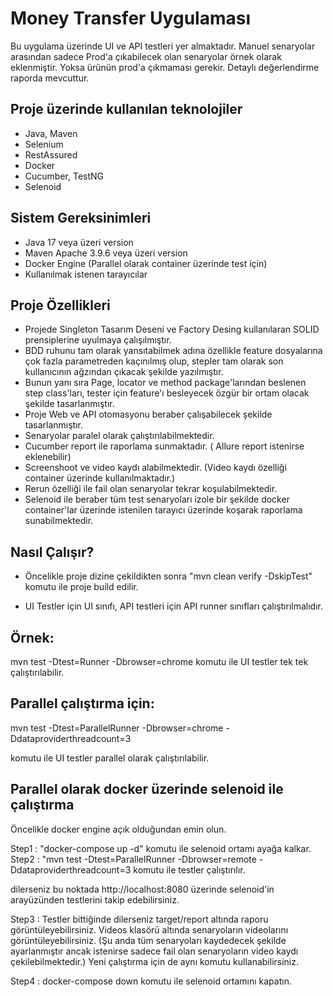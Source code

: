 
# Money Transfer Uygulaması

Bu uygulama üzerinde UI ve API testleri yer almaktadır. Manuel senaryolar arasından sadece Prod'a çıkabilecek olan senaryolar örnek olarak eklenmiştir. Yoksa ürünün prod'a çıkmaması gerekir. Detaylı değerlendirme raporda mevcuttur.

Proje üzerinde kullanılan teknolojiler
---
- Java, Maven
- Selenium
- RestAssured
- Docker
- Cucumber, TestNG
- Selenoid


Sistem Gereksinimleri
---
- Java 17 veya üzeri version
- Maven Apache 3.9.6 veya üzeri version
- Docker Engine (Parallel olarak container üzerinde test için)
- Kullanılmak istenen tarayıcılar


Proje Özellikleri
--
* Projede Singleton Tasarım Deseni ve Factory Desing kullanılaran SOLID prensiplerine uyulmaya çalışılmıştır. 
* BDD ruhunu tam olarak yansıtabilmek adına özellikle feature dosyalarına çok fazla parametreden kaçınılmış olup, stepler tam olarak son kullanıcının ağzından çıkacak şekilde yazılmıştır.
* Bunun yanı sıra Page, locator ve method package'larından beslenen step class'ları, tester için feature'ı besleyecek özgür bir ortam olacak şekilde tasarlanmıştır.
* Proje Web ve API otomasyonu beraber çalışabilecek şekilde tasarlanmıştır.
* Senaryolar paralel olarak çalıştırılabilmektedir.
* Cucumber report ile raporlama sunmaktadır. ( Allure report istenirse eklenebilir)
* Screenshoot ve video kaydı alabilmektedir. (Video kaydı özelliği container üzerinde kullanılmaktadır.)
* Rerun özelliği ile fail olan senaryolar tekrar koşulabilmektedir.
* Selenoid ile beraber tüm test senaryoları izole bir şekilde docker container'lar üzerinde istenilen tarayıcı üzerinde koşarak raporlama sunabilmektedir.

Nasıl Çalışır?
--

- Öncelikle proje dizine çekildikten sonra
 "mvn clean verify -DskipTest"  komutu ile proje build edilir.

- UI Testler için UI sınıfı, API testleri için API runner sınıfları çalıştırılmalıdır.

Örnek:
-
mvn test -Dtest=Runner -Dbrowser=chrome komutu ile UI testler tek tek çalıştırılabilir.

Parallel çalıştırma için:
-
mvn test -Dtest=ParallelRunner -Dbrowser=chrome -Ddataproviderthreadcount=3

komutu ile UI testler parallel olarak çalıştırılabilir.

Parallel olarak docker üzerinde selenoid ile çalıştırma
--
Öncelikle docker engine açık olduğundan emin olun.

Step1 : "docker-compose up -d" komutu ile selenoid ortamı ayağa kalkar.
Step2 : "mvn test -Dtest=ParallelRunner -Dbrowser=remote -Ddataproviderthreadcount=3
komutu ile testler çalıştırılır.

dilerseniz bu noktada http://localhost:8080 üzerinde selenoid'in arayüzünden testlerini takip edebilirsiniz.

Step3 : Testler bittiğinde dilerseniz target/report altında raporu görüntüleyebilirsiniz. Videos klasörü altında senaryoların videolarını görüntüleyebilirsiniz. (Şu anda tüm senaryoları kaydedecek şekilde ayarlanmıştır ancak istenirse sadece fail olan senaryoların video kaydı çekilebilmektedir.) Yeni çalıştırma için de aynı komutu kullanabilirsiniz.

Step4 : docker-compose down komutu ile selenoid ortamını kapatın.








